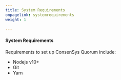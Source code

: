 ```yaml
---
title: System Requirements
onpagelink: systemrequirements
weight: 1

---
```


#### **System Requirements**

Requirements to set up ConsenSys Quorum include:

*   Nodejs v10+
*   Git
*   Yarn
